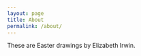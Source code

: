 ```yaml
---
layout: page
title: About
permalink: /about/
---
```


These are Easter drawings by Elizabeth Irwin.

